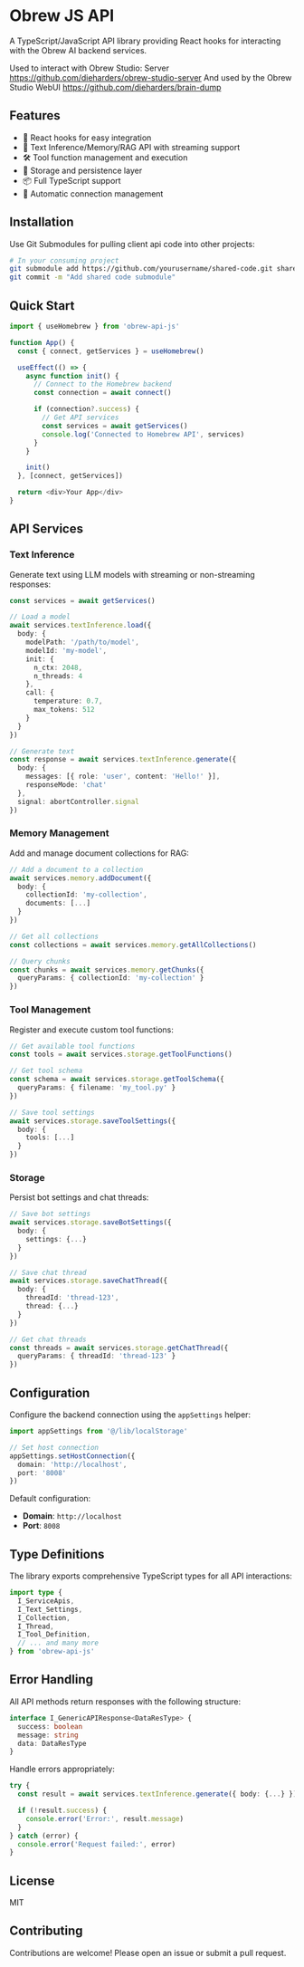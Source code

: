 # Obrew JS API

A TypeScript/JavaScript API library providing React hooks for interacting with the Obrew AI backend services.

Used to interact with Obrew Studio: Server https://github.com/dieharders/obrew-studio-server
And used by the Obrew Studio WebUI https://github.com/dieharders/brain-dump

## Features

- 🎣 React hooks for easy integration
- 🤖 Text Inference/Memory/RAG API with streaming support
- 🛠️ Tool function management and execution
- 💾 Storage and persistence layer
- 📦 Full TypeScript support
- 🔄 Automatic connection management

## Installation

Use Git Submodules for pulling client api code into other projects:

```bash
# In your consuming project
git submodule add https://github.com/yourusername/shared-code.git shared-code
git commit -m "Add shared code submodule"
```

## Quick Start

```typescript
import { useHomebrew } from 'obrew-api-js'

function App() {
  const { connect, getServices } = useHomebrew()

  useEffect(() => {
    async function init() {
      // Connect to the Homebrew backend
      const connection = await connect()

      if (connection?.success) {
        // Get API services
        const services = await getServices()
        console.log('Connected to Homebrew API', services)
      }
    }

    init()
  }, [connect, getServices])

  return <div>Your App</div>
}
```

## API Services

### Text Inference

Generate text using LLM models with streaming or non-streaming responses:

```typescript
const services = await getServices()

// Load a model
await services.textInference.load({
  body: {
    modelPath: '/path/to/model',
    modelId: 'my-model',
    init: {
      n_ctx: 2048,
      n_threads: 4
    },
    call: {
      temperature: 0.7,
      max_tokens: 512
    }
  }
})

// Generate text
const response = await services.textInference.generate({
  body: {
    messages: [{ role: 'user', content: 'Hello!' }],
    responseMode: 'chat'
  },
  signal: abortController.signal
})
```

### Memory Management

Add and manage document collections for RAG:

```typescript
// Add a document to a collection
await services.memory.addDocument({
  body: {
    collectionId: 'my-collection',
    documents: [...]
  }
})

// Get all collections
const collections = await services.memory.getAllCollections()

// Query chunks
const chunks = await services.memory.getChunks({
  queryParams: { collectionId: 'my-collection' }
})
```

### Tool Management

Register and execute custom tool functions:

```typescript
// Get available tool functions
const tools = await services.storage.getToolFunctions()

// Get tool schema
const schema = await services.storage.getToolSchema({
  queryParams: { filename: 'my_tool.py' }
})

// Save tool settings
await services.storage.saveToolSettings({
  body: {
    tools: [...]
  }
})
```

### Storage

Persist bot settings and chat threads:

```typescript
// Save bot settings
await services.storage.saveBotSettings({
  body: {
    settings: {...}
  }
})

// Save chat thread
await services.storage.saveChatThread({
  body: {
    threadId: 'thread-123',
    thread: {...}
  }
})

// Get chat threads
const threads = await services.storage.getChatThread({
  queryParams: { threadId: 'thread-123' }
})
```

## Configuration

Configure the backend connection using the `appSettings` helper:

```typescript
import appSettings from '@/lib/localStorage'

// Set host connection
appSettings.setHostConnection({
  domain: 'http://localhost',
  port: '8008'
})
```

Default configuration:
- **Domain**: `http://localhost`
- **Port**: `8008`

## Type Definitions

The library exports comprehensive TypeScript types for all API interactions:

```typescript
import type {
  I_ServiceApis,
  I_Text_Settings,
  I_Collection,
  I_Thread,
  I_Tool_Definition,
  // ... and many more
} from 'obrew-api-js'
```

## Error Handling

All API methods return responses with the following structure:

```typescript
interface I_GenericAPIResponse<DataResType> {
  success: boolean
  message: string
  data: DataResType
}
```

Handle errors appropriately:

```typescript
try {
  const result = await services.textInference.generate({ body: {...} })

  if (!result.success) {
    console.error('Error:', result.message)
  }
} catch (error) {
  console.error('Request failed:', error)
}
```

## License

MIT

## Contributing

Contributions are welcome! Please open an issue or submit a pull request.
